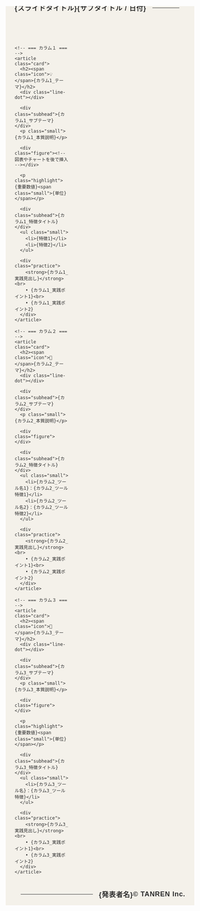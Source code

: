 <!DOCTYPE html>
<html lang="ja">
<head>
<meta charset="utf-8" />
<meta name="viewport" content="width=device-width, initial-scale=1.0" />

<!-- フォント読込（Noto Serif JP & Noto Sans JP）-->
<link href="https://fonts.googleapis.com/css2?family=Noto+Serif+JP:wght@700&family=Noto+Sans+JP:wght@400;600&display=swap" rel="stylesheet" />

<title>昭和明治モダン 3カラムスライド</title>

<style>
/* ベース変数 */
:root{
  --bg-main: #f4f1ea;
  --fg-main: #2c2c2c;
  --accent-a: #b3322b; /* 朱 */
  --accent-b: #1a5b66; /* 藍 */
  --accent-c: #653a5e; /* 紫 */
}

/* 16:9 スライドコンテナ */
.slide{
  font-family: 'Noto Sans JP', sans-serif;
  width: 1920px;    /* 固定幅 (必要に応じて変更可) */
  height: 1080px;   /* 固定高さ */
  box-sizing: border-box;
  background: var(--bg-main);
  color: var(--fg-main);
  margin: 0 auto;
  display: grid;
  grid-template-rows: 80px 1fr 60px; /* header, content, footer */
  overflow: hidden;
}

/* ヘッダー & フッター */
header, footer{
  display: flex;
  align-items: center;
  justify-content: space-between;
  padding: 0 24px;
  font-size: 18px;
  font-weight: 600;
  letter-spacing: 0.05em;
}
header::after, footer::before{
  content:"";
  flex:1;
  height:1px;
  background: var(--fg-main);
  margin: 0 16px;
}

/* ３カラムグリッド */
.content{
  display: grid;
  grid-template-columns: repeat(3, 1fr);
  gap: 12px;
  padding: 8px 24px;
  overflow: hidden;
  box-sizing: border-box;
}

/* 各カラムカード共通 */
.card{
  position: relative;
  background: #ffffff;
  padding: 16px 20px;
  display: flex;
  flex-direction: column;
  justify-content: space-between;
  border: 2px solid var(--fg-main);
  box-shadow: 0 3px 6px rgba(0,0,0,.15);
}
.card h2{
  font-family: 'Noto Serif JP', serif;
  font-size: 24px;
  margin: 0 0 6px;
  letter-spacing: .06em;
  display:flex;
  align-items:center;
}
.card h2 span.icon{
  font-size:28px;
  margin-right:6px;
}

/* 各カラムのアクセントボーダー */
.card:nth-child(1){ border-color: var(--accent-a); }
.card:nth-child(2){ border-color: var(--accent-b); }
.card:nth-child(3){ border-color: var(--accent-c); }

/* 小見出し */
.subhead{
  font-size: 16px;
  font-weight: 600;
  margin: 4px 0 2px;
}
.highlight{
  font-size: 32px;
  font-weight: 700;
  line-height: 1.1;
}
.small{
  font-size: 11px;
}

/* 実践ポイント (強調枠) */
.practice{
  border: 1px dashed var(--fg-main);
  padding: 8px 10px;
  margin-top: 6px;
  background: rgba(0,0,0,0.04);
  font-size: 12px;
}

/* グラフや図版用の枠 (例: SVG/Canvasを後で挿入) */
.figure{
  flex:1;
  min-height: 120px;
  margin: 4px 0;
  border: 1px solid var(--fg-main);
  display:flex;
  align-items:center;
  justify-content:center;
  font-size: 14px;
  color: #777;
}

/* プロセスフロー矢印 (例) */
.flow{
  font-size: 12px;
  display:flex;
  gap:8px;
  margin: 4px 0;
}
.flow span{
  position:relative;
  padding:4px 8px 4px 14px;
  background: var(--bg-main);
  border:1px solid var(--fg-main);
}
.flow span::before{
  content:"";
  position:absolute;
  left:-7px; top:50%; transform:translateY(-50%);
  width:0; height:0;
  border-top:6px solid transparent;
  border-bottom:6px solid transparent;
  border-right:7px solid var(--fg-main);
}

/* アクセントの「線と丸」 */
.line-dot{
  width:100%;
  margin:4px 0 10px;
  height:6px;
  background:
    repeating-linear-gradient(90deg, var(--fg-main) 0 8px, transparent 8px 16px);
}
.line-dot::after{
  content:"";
  display:block;
  width:16px; height:16px;
  border-radius:50%;
  background: var(--fg-main);
  margin: -11px auto 0;
}

/* レスポンシブ (PC優先) */
@media (max-width: 1024px){
  .slide{ width:100%; height:auto; }
}
</style>
</head>
<body>

<div class="slide">

  <!-- --- ヘッダー --- -->
  <header>
    <span>{スライドタイトル}</span>
    <span>{サブタイトル / 日付}</span>
  </header>

  <!-- --- メイン３カラム --- -->
  <section class="content">

    <!-- === カラム１ === -->
    <article class="card">
      <h2><span class="icon">💡</span>{カラム1_テーマ}</h2>
      <div class="line-dot"></div>

      <div class="subhead">{カラム1_サブテーマ}</div>
      <p class="small">{カラム1_本質説明}</p>

      <div class="figure"><!-- 図表やチャートを後で挿入 --></div>

      <p class="highlight">{重要数値}<span class="small">{単位}</span></p>

      <div class="subhead">{カラム1_特徴タイトル}</div>
      <ul class="small">
        <li>{特徴1}</li>
        <li>{特徴2}</li>
      </ul>

      <div class="practice">
        <strong>{カラム1_実践見出し}</strong><br>
        • {カラム1_実践ポイント1}<br>
        • {カラム1_実践ポイント2}
      </div>
    </article>

    <!-- === カラム２ === -->
    <article class="card">
      <h2><span class="icon">🔧</span>{カラム2_テーマ}</h2>
      <div class="line-dot"></div>

      <div class="subhead">{カラム2_サブテーマ}</div>
      <p class="small">{カラム2_本質説明}</p>

      <div class="figure"></div>

      <div class="subhead">{カラム2_特徴タイトル}</div>
      <ul class="small">
        <li>{カラム2_ツール名1}：{カラム2_ツール特徴1}</li>
        <li>{カラム2_ツール名2}：{カラム2_ツール特徴2}</li>
      </ul>

      <div class="practice">
        <strong>{カラム2_実践見出し}</strong><br>
        • {カラム2_実践ポイント1}<br>
        • {カラム2_実践ポイント2}
      </div>
    </article>

    <!-- === カラム３ === -->
    <article class="card">
      <h2><span class="icon">🚀</span>{カラム3_テーマ}</h2>
      <div class="line-dot"></div>

      <div class="subhead">{カラム3_サブテーマ}</div>
      <p class="small">{カラム3_本質説明}</p>

      <div class="figure"></div>

      <p class="highlight">{重要数値}<span class="small">{単位}</span></p>

      <div class="subhead">{カラム3_特徴タイトル}</div>
      <ul class="small">
        <li>{カラム3_ツール名}：{カラム3_ツール特徴}</li>
      </ul>

      <div class="practice">
        <strong>{カラム3_実践見出し}</strong><br>
        • {カラム3_実践ポイント1}<br>
        • {カラム3_実践ポイント2}
      </div>
    </article>

  </section>

  <!-- --- フッター --- -->
  <footer>
    <span>{発表者名}</span>
    <span>© TANREN Inc.</span>
  </footer>

</div>

</body>
</html>
